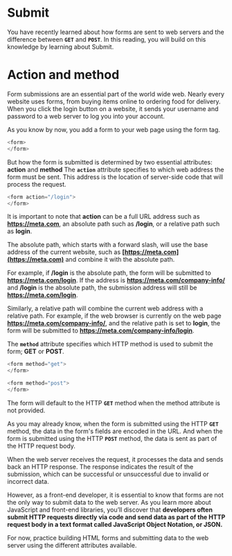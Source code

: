 # Submit

You have recently learned about how forms are sent to web servers and the difference between **`GET`** and **`POST`**. In this reading, you will build on this knowledge by learning about Submit.

# ****Action and method****

Form submissions are an essential part of the world wide web. Nearly every website uses forms, from buying items online to ordering food for delivery. When you click the login button on a website, it sends your username and password to a web server to log you into your account.

As you know by now, you add a form to your web page using the form tag.

```python
<form> 
</form>
```

But how the form is submitted is determined by two essential attributes: **action**
 and **method**
The **`action`** attribute specifies to which web address the form must be sent. This address is the location of server-side code that will process the request.

```python
<form action="/login"> 
</form>
```

It is important to note that **action** can be a full URL address such as **https://meta.com**, an absolute path such as **/login**, or a relative path such as **login**.

The absolute path, which starts with a forward slash, will use the base address of the current website, such as **[https://meta.com](https://meta.com)**  and combine it with the absolute path. 

For example, if **/login** is the absolute path, the form will be submitted to **https://meta.com/login**. If the address is **https://meta.com/company-info/** and **/login** is the absolute path, the submission address will still be **https://meta.com/login**.

Similarly, a relative path will combine the current web address with a relative path. For example, if the web browser is currently on the web page **https://meta.com/company-info/**, and the relative path is set to **login**, the form will be submitted to **https://meta.com/company-info/login**.

The **`method`** attribute specifies which HTTP method is used to submit the form; **GET** or **POST**.

```python
<form method="get"> 
</form>
```

```python
<form method="post"> 
</form>
```

The form will default to the HTTP **`GET`** method when the method attribute is not provided.

As you may already know, when the form is submitted using the HTTP **`GET`** method, the data in the form's fields are encoded in the URL. And when the form is submitted using the HTTP **`POST`**
 method, the data is sent as part of the HTTP request body.

When the web server receives the request, it processes the data and sends back an HTTP response. The response indicates the result of the submission, which can be successful or unsuccessful due to invalid or incorrect data.

However, as a front-end developer, it is essential to know that forms are not the only way to submit data to the web server. As you learn more about JavaScript and front-end libraries, you’ll discover that **developers often submit HTTP requests directly via code and send data as part of the HTTP request body in a text format called JavaScript Object Notation, or JSON.**

For now, practice building HTML forms and submitting data to the web server using the different attributes available.